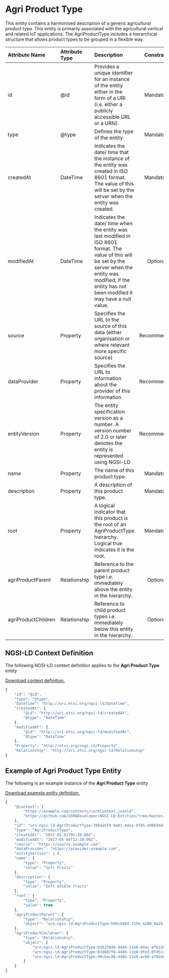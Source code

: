 # Agri Product Type
This entity contains a harmonised description of a generic agricultural product type. This entity is primarily associated with the agricultural vertical and related IoT applications. The AgriProductType includes a hierarchical structure that allows product types to be grouped in a flexible way.

| Attribute Name | Attribute Type | Description | Constraint |
|:--- |:--- |:--- |:---:|
| id | @id | Provides a unique identifier for an instance of the entity either in the form of a URI (i.e. either a publicly accessible URL or a URN). | Mandatory |
| type | @type | Defines the type of the entity. | Mandatory |
| createdAt | DateTime | Indicates the date/ time that the instance of the entity was created in ISO 8601 format. The value of this will be set by the server when the entity was created. | Mandatory |
| modifiedAt | DateTime | Indicates the date/ time when the entity was last modified in ISO 8601 format. The value of this will be set by the server when the entity was modified, if the entity has not been modified it may have a null value. | Optional |
| source | Property | Specifies the URL to the source of this data (either organisation or where relevant more specific source) | Recommended |
| dataProvider | Property | Specifies the URL to information about the provider of this information | Recommended |
| entityVersion | Property | The entity specification version as a number. A version number of 2.0 or later denotes the entity is represented using NGSI-LD | Recommended |
| name | Property | The name of this product type. | Mandatory |
| description | Property | A description of this product type. | Mandatory |
| root | Property | A logical indicator that this product is the root of an AgriProductType hierarchy. Logical true indicates it is the root. | Mandatory |
| agriProductParent | Relationship | Reference to the parent product type i.e. immediately above the entity in the hierarchy. | Optional |
| agriProductChildren | Relationship | Reference to child product types i.e. immediately below this entity in the hierarchy. | Optional |

## NGSI-LD Context Definition
The following NGSI-LD context definition applies to the **Agri Product Type** entity

[Download context definition.](../examples/Agri-Product-Type-context.jsonld)

```JavaScript
{
    "id": "@id",
    "type": "@type",
    "DateTime": "http://uri.etsi.org/ngsi-ld/DateTime",
    "createdAt": {
        "@id": "http://uri.etsi.org/ngsi-ld/createdAt",
        "@type": "DateTime"
    },
    "modifiedAt": {
        "@id": "http://uri.etsi.org/ngsi-ld/modifiedAt",
        "@type": "DateTime"
    },
    "Property": "http://etsi.org/nsgi-ld/Property",
    "Relationship": "http://uri.etsi.org/ngsi-ld/Relationship"
}
```
## Example of Agri Product Type Entity
The following is an example instance of the **Agri Product Type** entity

[Download example entity definition.](../examples/Agri-Product-Type.jsonld)

```JavaScript
{
    "@context": [
        "https://example.com/contexts/coreContext.jsonld",
        "https://github.com/GSMADeveloper/NGSI-LD-Entities/tree/master/examples/Agri-Product-Type-context.jsonld"
    ],
    "id": "urn:ngsi-ld:AgriProductType:398aa5f4-6a81-4dea-9f85-e9869441a257",
    "type": "AgriProductType",
    "createdAt": "2017-01-01T01:20:00Z",
    "modifiedAt": "2017-05-04T12:30:00Z",
    "source": "https://source.example.com",
    "dataProvider": "https://provider.example.com",
    "entityVersion": 2.0,
    "name": {
        "type": "Property",
        "value": "Soft Fruits"
    },
    "description": {
        "type": "Property",
        "value": "Soft edible fruits"
    },
    "root": {
        "type": "Property",
        "value": true
    },
    "agriProductParent": {
        "type": "Relationship",
        "object": "urn:ngsi-ld:AgriProductType:b99c940d-7156-4280-9a2b-4a9e533cd20e"
    },
    "agriProductChildren": {
        "type": "Relationship",
        "object": [
            "urn:ngsi-ld:AgriProductType:836258d0-448b-11e8-84ec-ef61d9425fe8",
            "urn:ngsi-ld:AgriProductType:83d607f8-448b-11e8-9fe3-0fd5140ae8db",
            "urn:ngsi-ld:AgriProductType:90cbac88-448b-11e8-acb0-a78dab9d0555"
        ]
    }
}
```
